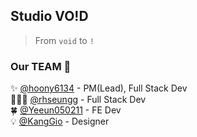 ## Studio VO!D
> From `void` to `!`

### Our TEAM 👥
✨ [@hoony6134](https://github.com/hoony6134) - PM(Lead), Full Stack Dev  
👨🏻‍💻 [@rhseungg](https://github.com/rhseungg) - Full Stack Dev  
🍀 [@Yeeun050211](https://github.com/Yeeun050211) - FE Dev  
💡 [@KangGio](https://github.com/KangGio) - Designer  

<!--

**Here are some ideas to get you started:**

🙋‍♀️ A short introduction - what is your organization all about?
🌈 Contribution guidelines - how can the community get involved?
👩‍💻 Useful resources - where can the community find your docs? Is there anything else the community should know?
🍿 Fun facts - what does your team eat for breakfast?
🧙 Remember, you can do mighty things with the power of [Markdown](https://docs.github.com/github/writing-on-github/getting-started-with-writing-and-formatting-on-github/basic-writing-and-formatting-syntax)
-->
